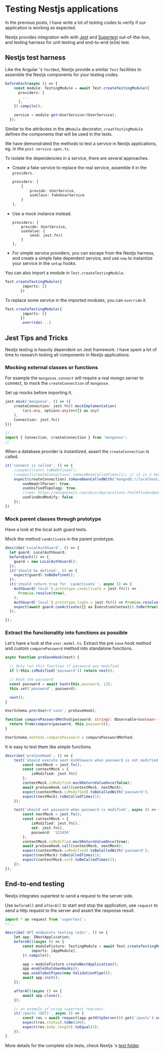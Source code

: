 # Testing Nestjs applications

In the previous posts,  I have write a lot of testing codes to verify if  our application is working as expected.

Nestjs provides integration with with [Jest](https://github.com/facebook/jest) and [Supertest](https://github.com/visionmedia/supertest) out-of-the-box, and testing harness for unit testing and  end-to-end (e2e) test.

##  Nestjs test harness

Like the Angular 's `TestBed`, Nestjs provide a similar `Test` facilities to assemble the Nestjs components for your testing codes.

```typescript
beforeEach(async () => {
    const module: TestingModule = await Test.createTestingModule({
      providers: [
        ...
      ],
    }).compile();

    service = module.get<UserService>(UserService);
  });

```

Similar to the attributes in the `@Module` decorator, `creatTestingModule` defines the components that will be used in the tests.

We have demonstrated the methods to test a service in Nestjs applications, eg. in the `post.service.spec.ts`.

To isolate the dependencies in a service,  there are several approaches.

* Create a fake service to replace the real service, assemble it in the `providers` .

  ```typescript
  providers: [
      {
          provide: UserService,
          useClass: FakeUserService
      }
  ],
  ```

* Use a mock instance instead.

  ```type
  providers: [
      provide: UserService,
      useValue: {
          send: jest.fn()
      }
  ],
  ```

* For simple service providers, you can escape from the Nestjs harness, and create a simple fake dependent service, and use `new` to instantize your service in the  `setup` hooks.

You can also import a module in `Test.createTestingModule`.

```typescript
Test.createTestingModule({
        imports: []
       })
```
To replace some service in the imported modules, you can `override` it.

```typescript
Test.createTestingModule({
        imports: []
       })
       .override(...)
```

## Jest Tips and Tricks

Nestjs testing is heavily dependent on Jest framework.  I have spent a lot of time to research testing all components in Nestjs applications.

### Mocking external classes or functions

For example the  `mongoose.connect` will require a real mongo server to connect, to mock the `createConnection` of `mongoose`.

Set up mocks before importing it.

```typescript
jest.mock('mongoose', () => ({
    createConnection: jest.fn().mockImplementation(
        (uri:any, options:any)=>({} as any)
    ),
    Connection: jest.fn()
}))

//...
import { Connection, createConnection } from 'mongoose';
//
```
When a database provider is instantized, assert the `createConnection` is called.

```typescript
it('connect is called', () => {
    //expect(conn).toBeDefined();
    //expect(createConnection).toHaveBeenCalledTimes(1); // it is 2 here. why?
    expect(createConnection).toHaveBeenCalledWith("mongodb://localhost/blog", {
        useNewUrlParser: true,
        useUnifiedTopology: true,
        //see: https://mongoosejs.com/docs/deprecations.html#findandmodify
        useFindAndModify: false
    });
})
```

 ### Mock parent classes through prototype

Have a look at the local auth guard tests.

Mock the method `canActivate` in the parent  prototype.

```typescript
describe('LocalAuthGuard', () => {
  let guard: LocalAuthGuard;
  beforeEach(() => {
    guard = new LocalAuthGuard();
  });
  it('should be defined', () => {
    expect(guard).toBeDefined();
  });
  it('should return true for `canActivate`', async () => {
    AuthGuard('local').prototype.canActivate = jest.fn(() =>
      Promise.resolve(true),
    );
    AuthGuard('local').prototype.logIn = jest.fn(() => Promise.resolve());
    expect(await guard.canActivate({} as ExecutionContext)).toBe(true);
  });

});
```



### Extract the functionality into functions as possible

Let's have a look at the `user.model.ts`. Extract the pre `save` hook method and custom `comparePassword` method into standalone functions.

```typescript
async function preSaveHook(next) {

  // Only run this function if password was modified
  if (!this.isModified('password')) return next();

  // Hash the password
  const password = await hash(this.password, 12);
  this.set('password', password);

  next();
}

UserSchema.pre<User>('save', preSaveHook);

function comparePasswordMethod(password: string): Observable<boolean> {
  return from(compare(password, this.password));
}

UserSchema.methods.comparePassword = comparePasswordMethod;
```

It is easy to test them like simple functions.

```typescript
describe('preSaveHook', () => {
    test('should execute next middleware when password is not modified', async () => {
        const nextMock = jest.fn();
        const contextMock = {
            isModified: jest.fn()
        };
        contextMock.isModified.mockReturnValueOnce(false);
        await preSaveHook.call(contextMock, nextMock);
        expect(contextMock.isModified).toBeCalledWith('password');
        expect(nextMock).toBeCalledTimes(1);
    });

    test('should set password when password is modified', async () => {
        const nextMock = jest.fn();
        const contextMock = {
            isModified: jest.fn(),
            set: jest.fn(),
            password: '123456'
        };
        contextMock.isModified.mockReturnValueOnce(true);
        await preSaveHook.call(contextMock, nextMock);
        expect(contextMock.isModified).toBeCalledWith('password');
        expect(nextMock).toBeCalledTimes(1);
        expect(contextMock.set).toBeCalledTimes(1);
    });
});
```



## End-to-end testing

Nestjs integrates supertest to send a request to the server side.

Use `beforeAll` and `afterAll` to start and stop the application,  use `request` to send a http request to the server and assert the response result.

```typescript
import * as request from 'supertest';
//...

describe('API endpoints testing (e2e)', () => {
    let app: INestApplication;
    beforeAll(async () => {
        const moduleFixture: TestingModule = await Test.createTestingModule({
            imports: [AppModule],
        }).compile();

        app = moduleFixture.createNestApplication();
        app.enableShutdownHooks();
        app.useGlobalPipes(new ValidationPipe());
        await app.init();
    });

    afterAll(async () => {
        await app.close();
    });

    // an example of using supertest reqruest.
    it('/posts (GET)', async () => {
        const res = await request(app.getHttpServer()).get('/posts').send();
        expect(res.status).toBe(200);
        expect(res.body.length).toEqual(3);
    });
}
```

More details for the complete e2e tests, check Nestjs 's [test folder](https://github.com/liuver/nestjs-sample/tree/master/test).

